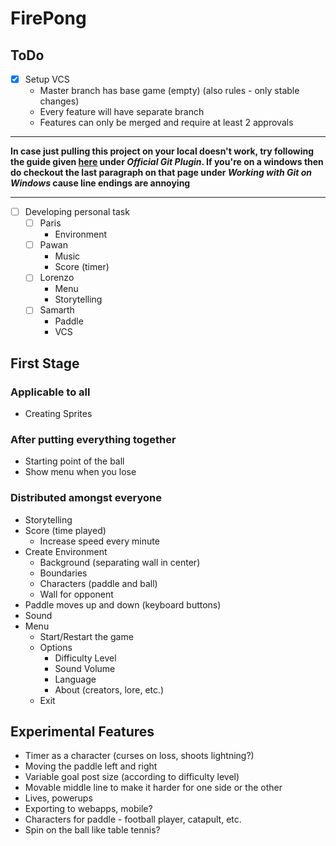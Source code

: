 # FirePong

## ToDo

- [x] Setup VCS
  - Master branch has base game (empty) (also rules - only stable changes)
  - Every feature will have separate branch
  - Features can only be merged and require at least 2 approvals
---
**In case just pulling this project on your local doesn't work, try following the guide given [here](https://docs.godotengine.org/en/stable/getting_started/workflow/project_setup/version_control_systems.html) under *Official Git Plugin*. If you're on a windows then do checkout the last paragraph on that page under *Working with Git on Windows* cause line endings are annoying**

---
- [ ] Developing personal task
  - [ ] Paris
    - Environment
  - [ ] Pawan 
    - Music
    - Score (timer)
  - [ ] Lorenzo 
    - Menu
    - Storytelling
  - [ ] Samarth 
    - Paddle
    - VCS

## First Stage

### Applicable to all

- Creating Sprites

### After putting everything together

- Starting point of the ball
- Show menu when you lose

### Distributed amongst everyone

- Storytelling
- Score (time played)
  - Increase speed every minute
- Create Environment
  - Background (separating wall in center)
  - Boundaries 
  - Characters (paddle and ball)
  - Wall for opponent
- Paddle moves up and down (keyboard buttons)
- Sound
- Menu 
  - Start/Restart the game
  - Options
    - Difficulty Level
    - Sound Volume
    - Language
    - About (creators, lore, etc.)
  - Exit

## Experimental Features

- Timer as a character (curses on loss, shoots lightning?)
- Moving the paddle left and right
- Variable goal post size (according to difficulty level)
- Movable middle line to make it harder for one side or the other
- Lives, powerups
- Exporting to webapps, mobile?
- Characters for paddle - football player, catapult, etc.
- Spin on the ball like table tennis?
